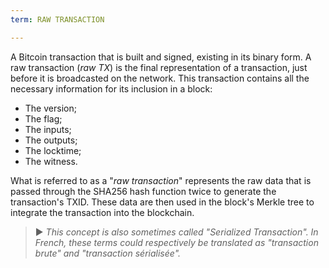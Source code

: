 ```yaml
---
term: RAW TRANSACTION

---
```

A Bitcoin transaction that is built and signed, existing in its binary form. A raw transaction (*raw TX*) is the final representation of a transaction, just before it is broadcasted on the network. This transaction contains all the necessary information for its inclusion in a block:


- The version;
- The flag;
- The inputs;
- The outputs;
- The locktime;
- The witness.

What is referred to as a "*raw transaction*" represents the raw data that is passed through the SHA256 hash function twice to generate the transaction's TXID. These data are then used in the block's Merkle tree to integrate the transaction into the blockchain.

> ► *This concept is also sometimes called "Serialized Transaction". In French, these terms could respectively be translated as "transaction brute" and "transaction sérialisée".*